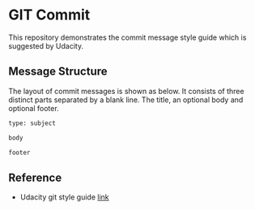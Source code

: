 # GIT Commit

This repository demonstrates the commit message style guide which is suggested by Udacity.  

## Message Structure

The layout of commit messages is shown as below. It consists of three distinct parts separated by a blank line. The title, an optional body and optional footer.  
```txt
type: subject

body

footer
```

## Reference

- Udacity git style guide [link](https://udacity.github.io/git-styleguide/)
